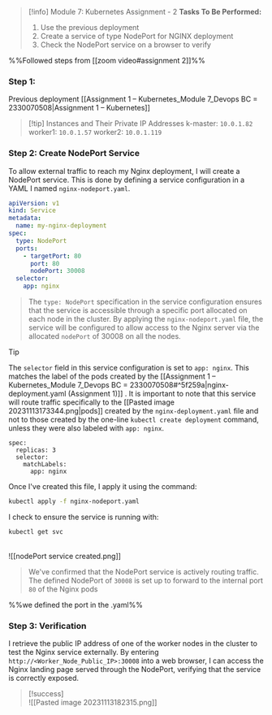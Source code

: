 > [!info] Module 7: Kubernetes Assignment - 2
> **Tasks To Be Performed:** 
> 1. Use the previous deployment 
> 2. Create a service of type NodePort for NGINX deployment 
> 3. Check the NodePort service on a browser to verify

%%Followed steps from [[zoom video#assignment 2]]%%

### Step 1:
Previous deployment [[Assignment 1 – Kubernetes_Module 7_Devops BC = 2330070508|Assignment 1 – Kubernetes]]
> [!tip] Instances and Their Private IP Addresses
> k-master: `10.0.1.82`
> worker1: `10.0.1.57`
> worker2: `10.0.1.119`
> 
### Step 2: Create NodePort Service
To allow external traffic to reach my Nginx deployment, I will create a NodePort service. This is done by defining a service configuration in a YAML I named `nginx-nodeport.yaml`.

```yaml
apiVersion: v1
kind: Service
metadata:
  name: my-nginx-deployment
spec:
  type: NodePort
  ports:
    - targetPort: 80
      port: 80
      nodePort: 30008
  selector:
    app: nginx
```
> The `type: NodePort` specification in the service configuration ensures that the service is accessible through a specific port allocated on each node in the cluster. By applying the `nginx-nodeport.yaml` file, the service will be configured to allow access to the Nginx server via the allocated `nodePort` of 30008 on all the nodes.
> 


> [!tip]
> The `selector` field in this service configuration is set to `app: nginx`. This matches the label of the pods created by the [[Assignment 1 – Kubernetes_Module 7_Devops BC = 2330070508#^5f259a|nginx-deployment.yaml (Assignment 1)]] . It is important to note that this service will route traffic specifically to the [[Pasted image 20231113173344.png|pods]] created by the `nginx-deployment.yaml` file and not to those created by the one-line `kubectl create deployment` command, unless they were also labeled with `app: nginx`.
>
> ```
> spec:
>   replicas: 3
>   selector:
>     matchLabels:
>       app: nginx
> ```



Once I've created this file, I apply it using the command:
```bash
kubectl apply -f nginx-nodeport.yaml
```

I check to ensure the service is running with:
```bash
kubectl get svc
```

<br>![[nodePort service created.png]]
> We've confirmed that the NodePort service is actively routing traffic. The defined NodePort of `30008` is set up to forward to the internal port `80` of the Nginx pods

%%we defined the port in the .yaml%%

### Step 3: Verification

I retrieve the public IP address of one of the worker nodes in the cluster to test the Nginx service externally. By entering `http://<Worker_Node_Public_IP>:30008` into a web browser, I can access the Nginx landing page served through the NodePort, verifying that the service is correctly exposed.

> [!success]
> <br>![[Pasted image 20231113182315.png]]